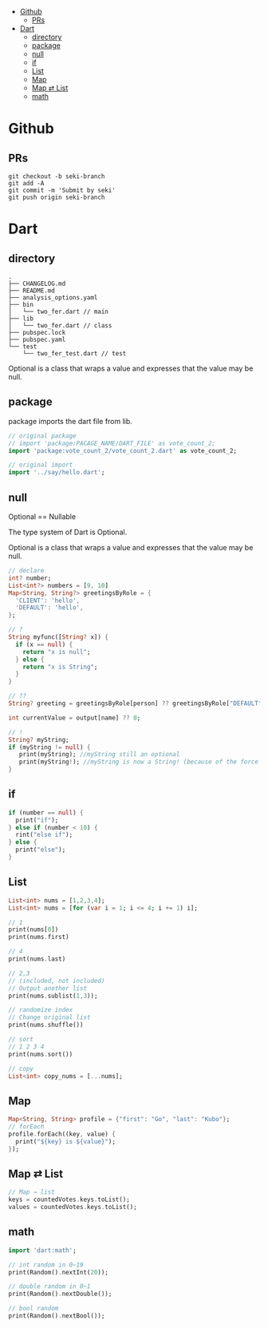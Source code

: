 - [Github](#github)
  - [PRs](#prs)
- [Dart](#dart)
  - [directory](#directory)
  - [package](#package)
  - [null](#null)
  - [if](#if)
  - [List](#list)
  - [Map](#map)
  - [Map ⇄ List](#map--list)
  - [math](#math)

# Github
## PRs
```
git checkout -b seki-branch
git add -A
git commit -m 'Submit by seki'
git push origin seki-branch 
```

# Dart

## directory
```
.
├── CHANGELOG.md
├── README.md
├── analysis_options.yaml
├── bin
│   └── two_fer.dart // main
├── lib
│   └── two_fer.dart // class
├── pubspec.lock
├── pubspec.yaml
└── test
    └── two_fer_test.dart // test
```
Optional is a class that wraps a value and expresses that the value may be null.

## package
package imports the dart file from lib.
```dart
// original package
// import 'package:PACAGE_NAME/DART_FILE' as vote_count_2;
import 'package:vote_count_2/vote_count_2.dart' as vote_count_2;

// original import
import '../say/hello.dart';

```


## null
Optional == Nullable

The type system of Dart is Optional.

Optional is a class that wraps a value and expresses that the value may be null.
```dart
// declare
int? number;
List<int?> numbers = [9, 10]
Map<String, String?> greetingsByRole = {
  'CLIENT': 'hello',
  'DEFAULT': 'hello',
};
```
```dart
// ?
String myfunc([String? x]) {
  if (x == null) {
    return "x is null";
  } else {
    return "x is String";
  }
}
```

```dart
// ??
String? greeting = greetingsByRole[person] ?? greetingsByRole["DEFAULT"];

int currentValue = output[name] ?? 0;
```

```dart
// !
String? myString;
if (myString != null) {
   print(myString); //myString still an optional
   print(myString!); //myString is now a String! (because of the force unwrap)
}
```

## if
```dart
if (number == null) {
  print("if");
} else if (number < 10) {
  rint("else if");
} else {
  print("else");
}
```

## List
```dart
List<int> nums = [1,2,3,4];
List<int> nums = [for (var i = 1; i <= 4; i += 1) i];

// 1
print(nums[0])
print(nums.first)

// 4
print(nums.last)

// 2,3
// (included, not included)
// Output another list
print(nums.sublist(1,3));

// randomize index
// Change original list
print(nums.shuffle())

// sort
// 1 2 3 4 
print(nums.sort())

// copy
List<int> copy_nums = [...nums];
```

## Map
```dart
Map<String, String> profile = {"first": "Go", "last": "Kubo"};
// forEach
profile.forEach((key, value) {
  print("${key} is ${value}");
});
```

## Map ⇄ List
```dart
// Map → list
keys = countedVotes.keys.toList();
values = countedVotes.keys.toList();
```

## math
```dart
import 'dart:math';

// int random in 0~19
print(Random().nextInt(20));

// double random in 0~1
print(Random().nextDouble());

// bool random
print(Random().nextBool());
```